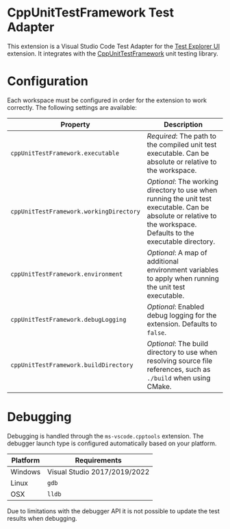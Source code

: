 # CppUnitTestFramework Test Adapter
This extension is a Visual Studio Code Test Adapter for the [Test Explorer UI](https://marketplace.visualstudio.com/items?itemName=hbenl.vscode-test-explorer) extension.  It integrates with the [CppUnitTestFramework](https://github.com/drleq/CppUnitTestFramework) unit testing library.

# Configuration
Each workspace must be configured in order for the extension to work correctly.  The following settings are available:

Property                                | Description
----------------------------------------|----------------------------------------------------------------------------------------------------------
`cppUnitTestFramework.executable`       | _Required_: The path to the compiled unit test executable.  Can be absolute or relative to the workspace.
`cppUnitTestFramework.workingDirectory` | _Optional_: The working directory to use when running the unit test executable.  Can be absolute or relative to the workspace.  Defaults to the executable directory.
`cppUnitTestFramework.environment`      | _Optional_: A map of additional environment variables to apply when running the unit test executable.
`cppUnitTestFramework.debugLogging`     | _Optional_: Enabled debug logging for the extension.  Defaults to `false`.
`cppUnitTestFramework.buildDirectory`   | _Optional_: The build directory to use when resolving source file references, such as `./build` when using CMake.

# Debugging
Debugging is handled through the `ms-vscode.cpptools` extension.  The debugger launch type is configured automatically based on your platform.

Platform | Requirements
---------|-------------
Windows  | Visual Studio 2017/2019/2022
Linux    | `gdb`
OSX      | `lldb`

Due to limitations with the debugger API it is not possible to update the test results when debugging.